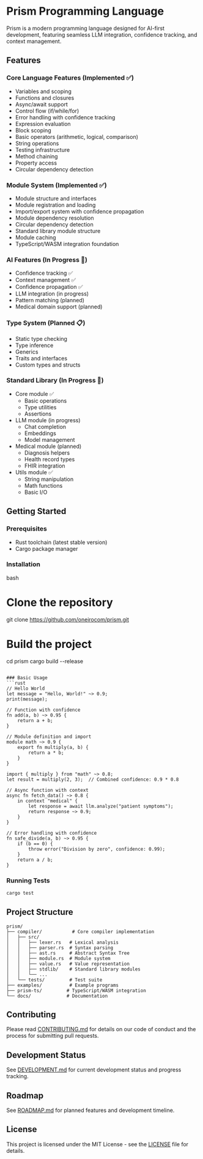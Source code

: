 # Prism Programming Language

Prism is a modern programming language designed for AI-first development, featuring seamless LLM integration, confidence tracking, and context management.

## Features

### Core Language Features (Implemented ✅)
- Variables and scoping
- Functions and closures
- Async/await support
- Control flow (if/while/for)
- Error handling with confidence tracking
- Expression evaluation
- Block scoping
- Basic operators (arithmetic, logical, comparison)
- String operations
- Testing infrastructure
- Method chaining
- Property access
- Circular dependency detection

### Module System (Implemented ✅)
- Module structure and interfaces
- Module registration and loading
- Import/export system with confidence propagation
- Module dependency resolution
- Circular dependency detection
- Standard library module structure
- Module caching
- TypeScript/WASM integration foundation

### AI Features (In Progress 🚧)
- Confidence tracking ✅
- Context management ✅
- Confidence propagation ✅
- LLM integration (in progress)
- Pattern matching (planned)
- Medical domain support (planned)

### Type System (Planned 📋)
- Static type checking
- Type inference
- Generics
- Traits and interfaces
- Custom types and structs

### Standard Library (In Progress 🚧)
- Core module ✅
  - Basic operations
  - Type utilities
  - Assertions
- LLM module (in progress)
  - Chat completion
  - Embeddings
  - Model management
- Medical module (planned)
  - Diagnosis helpers
  - Health record types
  - FHIR integration
- Utils module ✅
  - String manipulation
  - Math functions
  - Basic I/O

## Getting Started

### Prerequisites
- Rust toolchain (latest stable version)
- Cargo package manager

### Installation
bash
# Clone the repository
git clone https://github.com/oneirocom/prism.git

# Build the project
cd prism
cargo build --release
```

### Basic Usage
```rust
// Hello World
let message = "Hello, World!" ~> 0.9;
print(message);

// Function with confidence
fn add(a, b) ~> 0.95 {
    return a + b;
}

// Module definition and import
module math ~> 0.9 {
    export fn multiply(a, b) {
        return a * b;
    }
}

import { multiply } from "math" ~> 0.8;
let result = multiply(2, 3);  // Combined confidence: 0.9 * 0.8

// Async function with context
async fn fetch_data() ~> 0.8 {
    in context "medical" {
        let response = await llm.analyze("patient symptoms");
        return response ~> 0.9;
    }
}

// Error handling with confidence
fn safe_divide(a, b) ~> 0.95 {
    if (b == 0) {
        throw error("Division by zero", confidence: 0.99);
    }
    return a / b;
}
```

### Running Tests
```bash
cargo test
```

## Project Structure
```
prism/
├── compiler/           # Core compiler implementation
│   ├── src/
│   │   ├── lexer.rs   # Lexical analysis
│   │   ├── parser.rs  # Syntax parsing
│   │   ├── ast.rs     # Abstract Syntax Tree
│   │   ├── module.rs  # Module system
│   │   ├── value.rs   # Value representation
│   │   ├── stdlib/    # Standard library modules
│   │   └── ...
│   └── tests/         # Test suite
├── examples/          # Example programs
├── prism-ts/         # TypeScript/WASM integration
└── docs/             # Documentation
```

## Contributing
Please read [CONTRIBUTING.md](CONTRIBUTING.md) for details on our code of conduct and the process for submitting pull requests.

## Development Status
See [DEVELOPMENT.md](DEVELOPMENT.md) for current development status and progress tracking.

## Roadmap
See [ROADMAP.md](ROADMAP.md) for planned features and development timeline.

## License
This project is licensed under the MIT License - see the [LICENSE](LICENSE) file for details.
```
